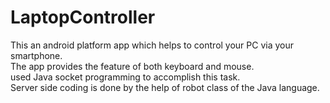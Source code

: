 # LaptopController
This an android platform app which helps to control your PC via your smartphone.</br>
The app provides the feature of both keyboard and mouse.</br>
used Java socket programming to accomplish this task.</br>
Server side coding is done by the help of robot class of the Java language.
